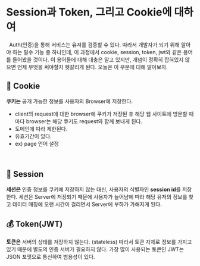 # Session과 Token, 그리고 Cookie에 대하여

&nbsp; Auth(인증)을 통해 서비스는 유저를 검증할 수 있다. 따라서 개발자가 되기 위해 알아야 하는 필수 기능 중 하나인데, 이 과정에서 cookie, session, token, jwt와 같은 용어를 들어봤을 것이다. 이 용어들에 대해 대충은 알고 있지만, 개념이 정확히 잡혀있지 않으면 언제 무엇을 써야할지 헷갈리게 된다. 오늘은 이 부분에 대해 알아보자.  

## 🍪 Cookie
**쿠키는** 공개 가능한 정보를 사용자의 Browser에 저장한다.  
- client의 request에 대한 browser에 쿠키가 저장된 후 해당 웹 사이트에 방문할 때마다 browser는 해당 쿠키도 request와 함께 보내게 된다.
- 도메인에 따라 제한된다.
- 유효기간이 있다.  
- ex) page 언어 설정   
</br>  

## 🔐 Session
**세션은** 인증 정보를 쿠키에 저장하지 않는 대신, 사용자의 식별자인 **session id**를 저장한다. 세션은 Server에 저장되기 때문에 사용자가 늘어남에 따라 해당 유저의 정보를 찾고 데이터 매칭에 오랜 시간이 걸리면서 Server에 부하가 가해지게 된다.  


## 💰 Token(JWT)
**토큰은** 서버의 상태를 저장하지 않는다. (stateless) 따라서 토큰 자체로 정보를 가지고 있기 때문에 별도의 인증 서버가 필요하지 않다. 가장 많이 사용되는 토큰인 JWT는 JSON 포맷으로 통신하여 범용성이 있다.
